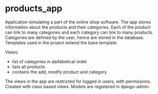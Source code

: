 # products_app
Application simulating a part of the online shop software. The app stores information about the products and their categories.
Each of the product can link to many categories and each category can link to many products. Categories are defined by the user, hence are stored in the database.
Templates used in the project extend the base template.

Views:
- list of categories in alpfabetical order
- lists all products
- contains the add, modify product and category

The views in the app are restricted for logged in users, with permissions. Created with class based views. Models are registered in django-admin.
